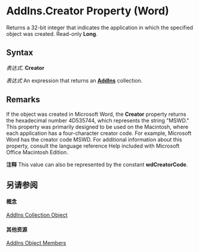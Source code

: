 
# AddIns.Creator Property (Word)

Returns a 32-bit integer that indicates the application in which the specified object was created. Read-only  **Long**.


## Syntax

 _表达式_. **Creator**

 _表达式_ An expression that returns an **[AddIns](acf58e58-d3f6-23cf-677b-4780f7cbc24d.md)** collection.


## Remarks

If the object was created in Microsoft Word, the  **Creator** property returns the hexadecimal number 4D535744, which represents the string "MSWD." This property was primarily designed to be used on the Macintosh, where each application has a four-character creator code. For example, Microsoft Word has the creator code MSWD. For additional information about this property, consult the language reference Help included with Microsoft Office Macintosh Edition.


 **注释**  This value can also be represented by the constant  **wdCreatorCode**.


## 另请参阅


#### 概念


[AddIns Collection Object](acf58e58-d3f6-23cf-677b-4780f7cbc24d.md)
#### 其他资源


[AddIns Object Members](http://msdn.microsoft.com/library/351dc3b6-6fb1-7d68-16d7-e377b433130a%28Office.15%29.aspx)